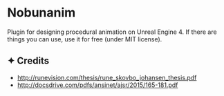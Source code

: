 # Nobunanim
Plugin for designing procedural animation on Unreal Engine 4.
If there are things you can use, use it for free (under MIT license).

## ✦ Credits
* http://runevision.com/thesis/rune_skovbo_johansen_thesis.pdf
* http://docsdrive.com/pdfs/ansinet/ajsr/2015/165-181.pdf
